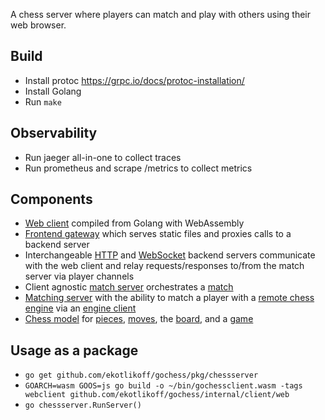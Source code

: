 A chess server where players can match and play with others using their web browser.

## Build
* Install protoc https://grpc.io/docs/protoc-installation/
* Install Golang
* Run `make`

## Observability
* Run jaeger all-in-one to collect traces
* Run prometheus and scrape /metrics to collect metrics

## Components
* [Web client](internal/client/web/main.go) compiled from Golang with WebAssembly
* [Frontend gateway](internal/server/frontend/gateway.go) which serves static files and proxies calls to a backend server
* Interchangeable [HTTP](internal/server/backend/http/webserver.go) and [WebSocket](internal/server/backend/websocket/websocketserver.go) backend servers communicate with the web client and relay requests/responses to/from the match server via player channels
* Client agnostic [match server](internal/server/backend/match/matchserver.go) orchestrates a [match](internal/server/backend/match/match.go)
* [Matching server](internal/server/backend/match/match.go) with the ability to match a player with a [remote chess engine](https://github.com/ekotlikoff/rustchess) via an [engine client](internal/server/backend/match/engine_client.go)
* [Chess model](internal/model/model.go) for [pieces](internal/model/piece.go), [moves](internal/model/move.go), the [board](internal/model/model.go), and a [game](internal/model/game.go)

## Usage as a package
* `go get github.com/ekotlikoff/gochess/pkg/chessserver`
*	`GOARCH=wasm GOOS=js go build -o ~/bin/gochessclient.wasm -tags webclient github.com/ekotlikoff/gochess/internal/client/web`
* `go chessserver.RunServer()`
